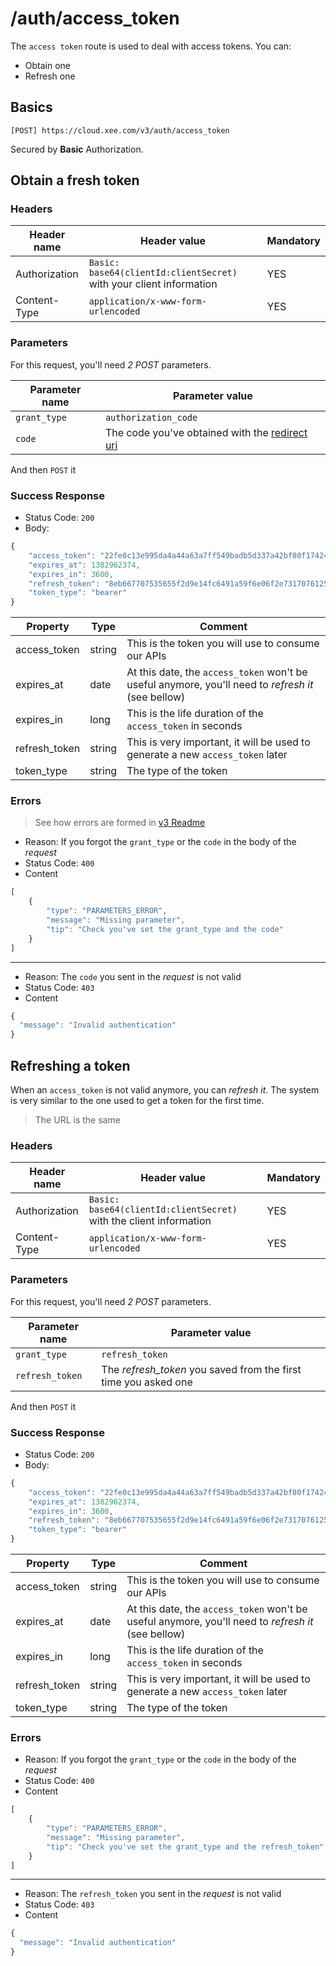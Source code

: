 # /auth/access_token

The `access token` route is used to deal with access tokens. You can:

- Obtain one
- Refresh one

## Basics

`[POST] https://cloud.xee.com/v3/auth/access_token`

Secured by **Basic** Authorization.

## Obtain a fresh token

### Headers

|Header name|Header value|Mandatory|
|---|---|---|
|Authorization|`Basic: base64(clientId:clientSecret)` with your client information|YES|
|Content-Type|`application/x-www-form-urlencoded`|YES|

### Parameters

For this request, you'll need *2 POST* parameters.

|Parameter name|Parameter value|
|---|---|
|`grant_type`|`authorization_code `|
|`code`|The code you've obtained with the [redirect uri](auth.md)|


And then `POST` it

### Success Response

- Status Code: `200`
- Body:

```javascript
{
    "access_token": "22fe0c13e995da4a44a63a7ff549badb5d337a42bf80f17424482e35d4cca91a",
    "expires_at": 1382962374,
    "expires_in": 3600,
    "refresh_token": "8eb667707535655f2d9e14fc6491a59f6e06f2e73170761259907d8de186b6a1",
    "token_type": "bearer"
}
```

|Property|Type|Comment|
|---|---|---|
|access_token|string|This is the token you will use to consume our APIs|
|expires_at|date|At this date, the `access_token` won't be useful anymore, you'll need to *refresh it* (see bellow)|
|expires_in|long|This is the life duration of the `access_token` in seconds|
|refresh_token|string|This is very important, it will be used to generate a new `access_token` later|
|token_type|string|The type of the token|


### Errors

> See how errors are formed in [v3 Readme](../README.md)

- Reason: If you forgot the `grant_type` or the `code` in the body of the *request*
- Status Code: `400`
- Content

```javascript
[
	{
		"type": "PARAMETERS_ERROR",
		"message": "Missing parameter",
		"tip": "Check you've set the grant_type and the code"
	}
]
```
---
- Reason: The `code` you sent in the *request* is not valid
- Status Code: `403`
- Content

```javascript
{
  "message": "Invalid authentication"
}
```

## Refreshing a token

When an `access_token` is not valid anymore, you can *refresh it*.
The system is very similar to the one used to get a token for the first time.

> The URL is the same

### Headers

|Header name|Header value|Mandatory|
|---|---|---|
|Authorization|`Basic: base64(clientId:clientSecret)` with the client information|YES|
|Content-Type|`application/x-www-form-urlencoded`|YES|

### Parameters

For this request, you'll need *2 POST* parameters.

|Parameter name|Parameter value|
|---|---|
|`grant_type`|`refresh_token`|
|`refresh_token`|The *refresh_token* you saved from the first time you asked one|

And then `POST` it

### Success Response

- Status Code: `200`
- Body:

```javascript
{
    "access_token": "22fe0c13e995da4a44a63a7ff549badb5d337a42bf80f17424482e35d4cca91a",
    "expires_at": 1382962374,
    "expires_in": 3600,
    "refresh_token": "8eb667707535655f2d9e14fc6491a59f6e06f2e73170761259907d8de186b6a1",
    "token_type": "bearer"
}
```

|Property|Type|Comment|
|---|---|---|
|access_token|string|This is the token you will use to consume our APIs|
|expires_at|date|At this date, the `access_token` won't be useful anymore, you'll need to *refresh it* (see bellow)|
|expires_in|long|This is the life duration of the `access_token` in seconds|
|refresh_token|string|This is very important, it will be used to generate a new `access_token` later|
|token_type|string|The type of the token|


### Errors

- Reason: If you forgot the `grant_type` or the `code` in the body of the *request*
- Status Code: `400`
- Content

```javascript
[
	{
		"type": "PARAMETERS_ERROR",
		"message": "Missing parameter",
		"tip": "Check you've set the grant_type and the refresh_token"
	}
]
```
---
- Reason: The `refresh_token` you sent in the *request* is not valid
- Status Code: `403`
- Content

```javascript
{
  "message": "Invalid authentication"
}
```
```